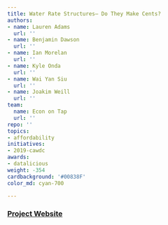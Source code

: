 ```yaml
---
title: Water Rate Structures– Do They Make Cents?
authors:
- name: Lauren Adams
  url: ''
- name: Benjamin Dawson
  url: ''
- name: Ian Morelan
  url: ''
- name: Kyle Onda
  url: ''
- name: Wai Yan Siu
  url: ''
- name: Joakim Weill
  url: ''
team:
  name: Econ on Tap
  url: ''
repo: ''
topics:
- affordability
initiatives:
- 2019-cawdc
awards:
- datalicious
weight: -354
cardbackground: '#00838F'
color_md: cyan-700

---
```


### [Project Website](https://ianartmor.github.io/ca_owrs/)

